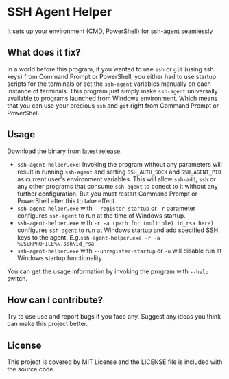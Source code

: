 # SSH Agent Helper
It sets up your environment (CMD, PowerShell) for ssh-agent seamlessly

## What does it fix?
In a world before this program, if you wanted to use `ssh` or `git` (using ssh keys) from Command Prompt or PowerShell,
you either had to use startup scripts for the terminals or set the `ssh-agent` variables manually on each instance
of terminals. This program just simply make `ssh-agent` universally available to programs launched from
Windows environment. Which means that you can use your precious `ssh` and `git` right from Command Prompt
or PowerShell.

## Usage
Download the binary from [latest release](https://github.com/raeesbhatti/ssh-agent-helper/releases/latest).
* `ssh-agent-helper.exe`: Invoking the program without any parameters will result in running `ssh-agent`
and setting `SSH_AUTH_SOCK` and `SSH_AGENT_PID` as current user's environment variables. This will allow
`ssh-add`, `ssh` or any other programs that consume `ssh-agent` to conect to it without any further
configuration. But you must restart Command Prompt or PowerShell after this to take effect.
* `ssh-agent-helper.exe` with `--register-startup` or `-r` parameter configures `ssh-agent` to run at the time of Windows startup.
* `ssh-agent-helper.exe` with `-r -a (path for (multiple) id_rsa here)` configures `ssh-agent` to run at Windows startup and add specified SSH keys to the agent. E.g.`ssh-agent-helper.exe -r -a %USERPROFILE%\.ssh\id_rsa`
* `ssh-agent-helper.exe` with `--unregister-startup` or `-u` will disable run at Windows startup functionality.

You can get the usage information by invoking the program with `--help` switch.

## How can I contribute?
Try to use use and report bugs if you face any. Suggest any ideas you think can make this project better.

## License
This project is covered by MIT License and the LICENSE file is included with the source code.
